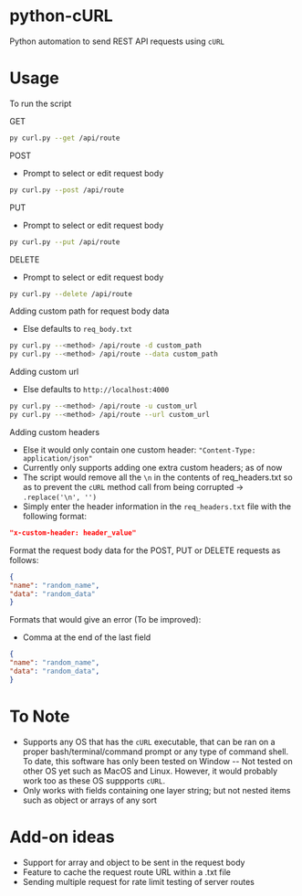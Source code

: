 # python-cURL
Python automation to send REST API requests using `cURL`
# Usage

To run the script

GET
```bash
py curl.py --get /api/route 
```

POST
- Prompt to select or edit request body
```bash
py curl.py --post /api/route  
```

PUT
- Prompt to select or edit request body
```bash
py curl.py --put /api/route  
```

DELETE
- Prompt to select or edit request body
```bash
py curl.py --delete /api/route  
```

Adding custom path for request body data
- Else defaults to `req_body.txt`
```bash
py curl.py --<method> /api/route -d custom_path
py curl.py --<method> /api/route --data custom_path
 ```
 
Adding custom url
- Else defaults to `http://localhost:4000`
```bash
py curl.py --<method> /api/route -u custom_url
py curl.py --<method> /api/route --url custom_url
```

Adding custom headers
- Else it would only contain one custom header: `"Content-Type: application/json"`
- Currently only supports adding one extra custom headers; as of now
- The script would remove all the `\n` in the contents of req_headers.txt so as to prevent the `cURL` method call from being corrupted -> `.replace('\n', '')`
- Simply enter the header information in the `req_headers.txt` file with the following format:
```json
"x-custom-header: header_value"
```


Format the request body data for the POST, PUT or DELETE requests as follows:
```json
{
"name": "random_name",
"data": "random_data"
}
```

Formats that would give an error (To be improved):
- Comma at the end of the last field
```json
{
"name": "random_name",
"data": "random_data",
}
```

# To Note
- Supports any OS that has the `cURL` executable, that can be ran on a proper bash/terminal/command prompt or any type of command shell. To date, this software has only been tested on Window -- Not tested on other OS yet such as MacOS and Linux. However, it would probably work too as these OS suppports `cURL`.
- Only works with fields containing one layer string; but not nested items such as object or arrays of any sort

# Add-on ideas
- Support for array and object to be sent in the request body
- Feature to cache the request route URL within a .txt file
- Sending multiple request for rate limit testing of server routes
